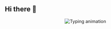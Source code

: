 ## Hi there 👋

 <p align="center">
<img src="https://readme-typing-svg.demolab.com?font=Fira+Code&weight=700&size=24&duration=3000&pause=1000&color=00FFFF&center=true&vCenter=true&width=500&lines=Cloud+DevOps+Engineer;Cybersecurity+Engineer;Technical+Support+Specialist" alt="Typing animation" />
</p>
